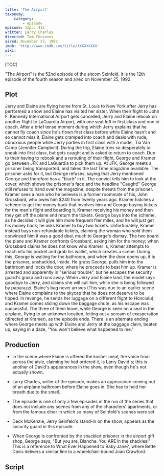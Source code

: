 ```yaml
---
title: 'The Airport'
taxonomy:
    category:
        - episode
episode: 12pc: 412         
written: Larry Charles
directed: Tom Cherones
aired: November 25, 1992
imdb: 'http://www.imdb.com/title/XXXXXXXXX'
wiki: 
---
```


[TOC]

"The Airport" is the 52nd episode of the sitcom Seinfeld. It is the 12th episode of the fourth season and aired on November 25, 1992.

## Plot

Jerry and Elaine are flying home from St. Louis to New York after Jerry has performed a show and Elaine has visited her sister. When their flight to John F. Kennedy International Airport gets cancelled, Jerry and Elaine rebook on another flight to LaGuardia Airport, with one seat left in first class and one in coach. After a brief tense moment during which Jerry explains that he cannot fly coach since he's flown first class before while Elaine hasn't and so cannot miss it, Elaine gets cramped into coach and deals with rude, obnoxious people while Jerry parties in first class with a model, Tia Van Camp (Jennifer Campbell). During the trip, Elaine tries so desperately to sneak into first class, but gets caught and is asked to return to coach. Due to their having to rebook and a rerouting of their flight, George and Kramer go between JFK and LaGuardia to pick them up. At JFK, George meets a prisoner being transported, and takes the last Time magazine available. The prisoner asks for it, but George refuses, saying that Jerry mentioned George and therefore has a "blurb" in it. The convict tells him to look at the cover, which shows the prisoner's face and the headline "Caught!" George still refuses to hand over the magazine, despite threats from the prisoner. Kramer sees a man who he believes is a former roommate of his, John Grossbard, who owes him $240 from twenty years ago. Kramer hatches a scheme to get the money back that involves him and George buying tickets for the man's flight and boarding it, Kramer receiving his money and then they get off the plane and return the tickets. George buys into the scheme, as he decides it will give him more frequent flier miles, and he will just get his money back; he asks Kramer to buy two tickets. Unfortunately, Kramer instead buys non-refundable tickets, claiming the woman who sold them convinced him it was a good deal, much to George's dismay. The two board the plane and Kramer confronts Grossbard, asking him for the money; when Grossbard claims he does not know who Kramer is, Kramer attempts to reach into his pocket and grab his wallet, which creates a scene. During this, George is waiting for the bathroom, and when the door opens up, it is the prisoner, unshackled, inside. He grabs George, pulls him into the bathroom and locks the door, where he proceeds to beat him up. Kramer is arrested and apparently in "serious trouble", but he escapes the security guard's grasp and runs away. When Jerry and Elaine land, the model says goodbye to Jerry, and claims she will call him, while she is being followed by paparazzi. Elaine's bag never arrives (This was due to an earlier scene where Elaine complains to the skycap that he does not deserve to be tipped. In revenge, he sends her luggage on a different flight to Honolulu), and Kramer comes sliding down the baggage chute, as his escape was successful. The three of them leave, while George is seen on a seat in the airplane, flying to an unknown location, letting out a scream of exasperation (directed at Kramer), as the episode ends. There is an alternate ending where George meets up with Elaine and Jerry at the baggage claim, beaten up, saying in a daze, "You won't believe what happened to me."

## Production


*   In the scene where Elaine is offered the kosher meal, the voice from across the aisle, claiming he had ordered it, is Larry David's; this is another of David's appearances in the show, even though he's not actually shown.

*   Larry Charles, writer of the episode, makes an appearance coming out of an airplane bathroom before Elaine goes in. She has to hold her breath due to the smell.

*   The episode is one of only a few episodes in the run of the series that does not include any scenes from any of the characters' apartments, or from the famous diner in which so many of Seinfeld's scenes were set.

*   Deck McKenzie, Jerry Seinfeld's stand-in on the show, appears as the security guard in this episode.

*   When George is confronted by the shackled prisoner in the airport gift shop, George says, "But you are, Blanche. You ARE in the shackles!" This is a reference to What Ever Happened to Baby Jane?, where Bette Davis delivers a similar line to a wheelchair-bound Joan Crawford.

## Script
